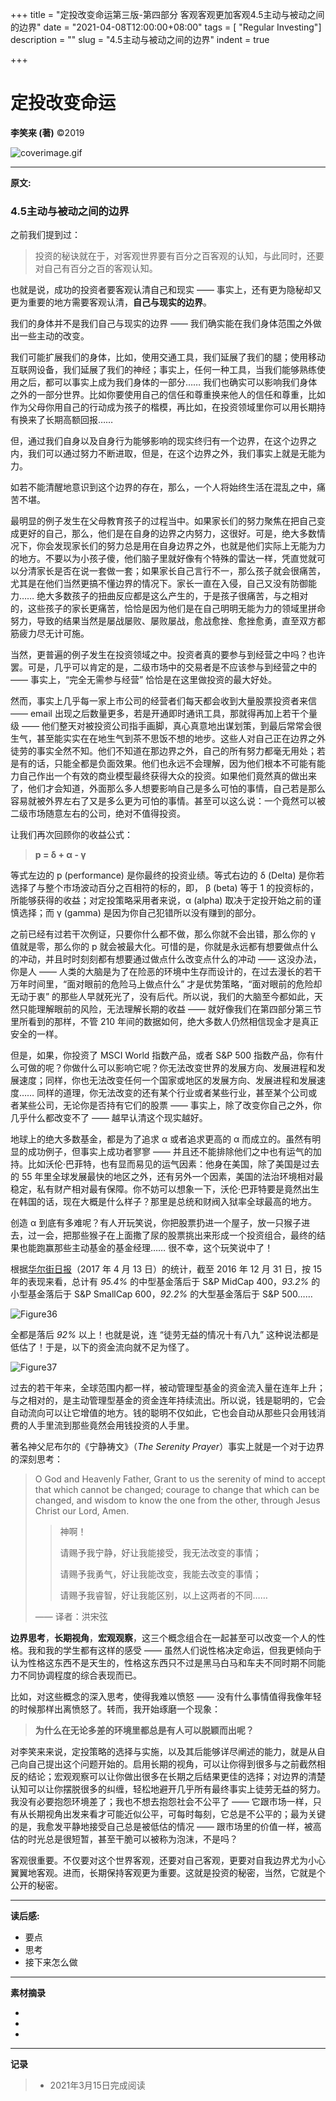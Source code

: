 +++
title = "定投改变命运第三版-第四部分 客观客观更加客观4.5主动与被动之间的边界"
date = "2021-04-08T12:00:00+08:00"
tags = [ "Regular Investing"]
description = ""
slug = "4.5主动与被动之间的边界"
indent = true

+++
# 定投改变命运

**李笑来 (著)**   ©2019

![coverimage.gif](C:\Users\jiaoj\Desktop\current\worldofrorrim\static\images\coverimage.gif)

---

**原文:**

### 4.5主动与被动之间的边界

之前我们提到过：

> 投资的秘诀就在于，对客观世界要有百分之百客观的认知，与此同时，还要对自己有百分之百的客观认知。

也就是说，成功的投资者要客观认清自己和现实 —— 事实上，还有更为隐秘却又更为重要的地方需要客观认清，**自己与现实的边界**。

我们的身体并不是我们自己与现实的边界 —— 我们确实能在我们身体范围之外做出一些主动的改变。

我们可能扩展我们的身体，比如，使用交通工具，我们延展了我们的腿；使用移动互联网设备，我们延展了我们的神经；事实上，任何一种工具，当我们能够熟练使用之后，都可以事实上成为我们身体的一部分…… 我们也确实可以影响我们身体之外的一部分世界。比如你要使用自己的信任和尊重换来他人的信任和尊重，比如作为父母你用自己的行动成为孩子的楷模，再比如，在投资领域里你可以用长期持有换来了长期高额回报……

但，通过我们自身以及自身行为能够影响的现实终归有一个边界，在这个边界之内，我们可以通过努力不断进取，但是，在这个边界之外，我们事实上就是无能为力。

如若不能清醒地意识到这个边界的存在，那么，一个人将始终生活在混乱之中，痛苦不堪。

最明显的例子发生在父母教育孩子的过程当中。如果家长们的努力聚焦在把自己变成更好的自己，那么，他们是在自身的边界之内努力，这很好。可是，绝大多数情况下，你会发现家长们的努力总是用在自身边界之外，也就是他们实际上无能为力的地方。不要以为小孩子傻，他们脑子里就好像有个特殊的雷达一样，凭直觉就可以分清家长是否在说一套做一套；如果家长自己言行不一，那么孩子就会很痛苦，尤其是在他们当然更搞不懂边界的情况下。家长一直在入侵，自己又没有防御能力…… 绝大多数孩子的扭曲反应都是这么产生的，于是孩子很痛苦，与之相对的，这些孩子的家长更痛苦，恰恰是因为他们是在自己明明无能为力的领域里拼命努力，导致的结果当然是屡战屡败、屡败屡战，愈战愈挫、愈挫愈勇，直至双方都筋疲力尽无计可施。

当然，更普遍的例子发生在投资领域之中。投资者真的要参与到经营之中吗？也许罢。可是，几乎可以肯定的是，二级市场中的交易者是不应该参与到经营之中的 —— 事实上，“完全无需参与经营” 恰恰是在这里做投资的最大好处。

然而，事实上几乎每一家上市公司的经营者们每天都会收到大量股票投资者来信 —— email 出现之后数量更多，若是开通即时通讯工具，那就得再加上若干个量级 —— 他们整天对被投资公司指手画脚，真心真意地出谋划策，到最后常常会很生气，甚至能实实在在地生气到茶不思饭不想的地步。这些人对自己正在边界之外徒劳的事实全然不知。他们不知道在那边界之外，自己的所有努力都毫无用处；若是有的话，只能全都是负面效果。他们也永远不会理解，因为他们根本不可能有能力自己作出一个有效的商业模型最终获得大众的投资。如果他们竟然真的做出来了，他们才会知道，外面那么多人想要影响自己是多么可怕的事情，自己若是那么容易就被外界左右了又是多么更为可怕的事情。甚至可以这么说：一个竟然可以被二级市场随意左右的公司，绝对不值得投资。

让我们再次回顾你的收益公式：

> **p = δ + α - γ**

等式左边的 p (performance) 是你最终的投资业绩。等式右边的 δ (Delta) 是你若选择了与整个市场波动百分之百相符的标的，即， β (beta) 等于 1 的投资标的，所能够获得的收益；对定投策略采用者来说，α (alpha) 取决于定投开始之前的谨慎选择；而 γ (gamma) 是因为你自己犯错所以没有赚到的部分。

之前已经有过若干次例证，只要你什么都不做，那么你就不会出错，那么你的 γ 值就是零，那么你的 p 就会被最大化。可惜的是，你就是永远都有想要做点什么的冲动，并且时时刻刻都有想要通过做点什么改变点什么的冲动 —— 这没办法，你是人 —— 人类的大脑是为了在险恶的环境中生存而设计的，在过去漫长的若干万年时间里，“面对眼前的危险马上做点什么” 才是优势策略，“面对眼前的危险却无动于衷” 的那些人早就死光了，没有后代。所以说，我们的大脑至今都如此，天然只能理解眼前的风险，无法理解长期的收益 —— 就好像我们在第四部分第三节里所看到的那样，不管 210 年间的数据如何，绝大多数人仍然相信现金才是真正安全的一样。

但是，如果，你投资了 MSCI World 指数产品，或者 S&P 500 指数产品，你有什么可做的呢？你做什么可以影响它呢？你无法改变世界的发展方向、发展进程和发展速度；同样，你也无法改变任何一个国家或地区的发展方向、发展进程和发展速度…… 同样的道理，你无法改变的还有某个行业或者某些行业，甚至某个公司或者某些公司，无论你是否持有它们的股票 —— 事实上，除了改变你自己之外，你几乎什么都改变不了 —— 越早认清这个现实越好。

地球上的绝大多数基金，都是为了追求 α 或者追求更高的 α 而成立的。虽然有明显的成功例子，但事实上成功者寥寥 —— 并且还不能排除他们之中也有运气的加持。比如沃伦·巴菲特，也有显而易见的运气因素：他身在美国，除了美国是过去的 55 年里全球发展最快的地区之外，还有另外一个因素，美国的法治环境相对最稳定，私有财产相对最有保障。你不妨可以想象一下，沃伦·巴菲特要是竟然出生在韩国的话，现在大概是什么样子？那里是总统和财阀入狱率全球最高的地方。

创造 α 到底有多难呢？有人开玩笑说，你把股票扔进一个屋子，放一只猴子进去，过一会，把那些猴子在上面撒了尿的股票挑出来形成一个投资组合，最终的结果也能跑赢那些主动基金的基金经理…… 很不幸，这个玩笑说中了！

根据[华尔街日报](https://www.wsj.com/articles/indexes-beat-stock-pickers-even-over-15-years-1492039859)（2017 年 4 月 13 日）的统计，截至 2016 年 12 月 31 日，按 15 年的表现来看，总计有 *95.4%* 的中型基金落后于 S&P MidCap 400，*93.2%* 的小型基金落后于 S&P SmallCap 600，*92.2%* 的大型基金落后于 S&P 500……

![Figure36](C:\Users\jiaoj\Desktop\current\rorrim\static\images\Figure360.png)

全都是落后 *92%* 以上！也就是说，连 “徒劳无益的情况十有八九” 这种说法都是低估了！于是，以下的资金流向就不足为怪了。

![Figure37](C:\Users\jiaoj\Desktop\current\rorrim\static\images\Figure370.png)

过去的若干年来，全球范围内都一样，被动管理型基金的资金流入量在连年上升；与之相对的，是主动管理型基金的资金连年持续流出。所以说，钱是聪明的，它会自动流向可以让它增值的地方。钱的聪明不仅如此，它也会自动从那些只会用钱消费的人手里流到那些竟然会用钱投资的人手里。

著名神父尼布尔的《宁静祷文》（*The Serenity Prayer*）事实上就是一个对于边界的深刻思考：

> O God and Heavenly Father, Grant to us the serenity of mind to accept that which cannot be changed; courage to change that which can be changed, and wisdom to know the one from the other, through Jesus Christ our Lord, Amen.
>
> > 神啊！
> >
> > 请赐予我宁静，好让我能接受，我无法改变的事情；
> >
> > 请赐予我勇气，好让我能改变，我能去改变的事情；
> >
> > 请赐予我睿智，好让我能区别，以上这两者的不同……
>
> —— 译者：洪宋弦

**边界思考**，**长期视角**，**宏观观察**，这三个概念组合在一起甚至可以改变一个人的性格。我和我的学生都有这样的感受 —— 虽然人们说性格决定命运，但我更倾向于认为性格这东西不是天生的，性格这东西只不过是黑马白马和车夫不同时期不同能力不同协调程度的综合表现而已。

比如，对这些概念的深入思考，使得我难以愤怒 —— 没有什么事情值得我像年轻的时候那样出离愤怒了。转而，我开始琢磨一个现象：

> **为什么在无论多差的环境里都总是有人可以脱颖而出呢？**

对李笑来来说，定投策略的选择与实施，以及其后能够详尽阐述的能力，就是从自己向自己提出这个问题开始的。启用长期的视角，可以让你得到很多与之前截然相反的结论；宏观观察可以让你做出很多在长期之后结果更佳的选择；对边界的清楚认知可以让你摆脱很多的纠缠，轻松地避开几乎所有最终事实上徒劳无益的努力。我没有必要抱怨环境差了；我也不想去抱怨社会不公平了 —— 它跟市场一样，只有从长期视角出发来看才可能近似公平，可每时每刻，它总是不公平的；最为关键的是，我愈发平静地接受自己总是被低估的情况 —— 跟市场里的价值一样，被高估的时光总是很短暂，甚至干脆可以被称为泡沫，不是吗？

客观很重要。不仅要对这个世界客观，还要对自己客观，更要对自我边界尤为小心翼翼地客观。进而，长期保持客观更为重要。这就是投资的秘密，当然，它就是个公开的秘密。




---

**读后感:**

- 要点
- 思考
- 接下来怎么做

---

**素材摘录**

- 
-  
-  

---

**记录**

> - 2021年3月15日完成阅读

